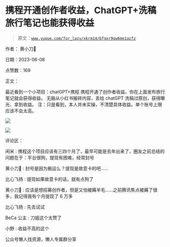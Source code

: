 # 携程开通创作者收益，ChatGPT+洗稿旅行笔记也能获得收益

> 原文：[`www.yuque.com/for_lazy/xkrm14/bfgxr9qw6me1azfz`](https://www.yuque.com/for_lazy/xkrm14/bfgxr9qw6me1azfz)

作者： 黄小刀🔪

日期：2023-06-08

点赞数：169

正文：

最近看到一个小项目：chatGPT+携程 携程开通了创作者收益，你在上面发布旅行笔记就会获得收益。 无脑从小红书搬砖内容，丢给 chatGPT 洗稿过原创，获得曝光、拿到收益。 注：只是看到，本人并未实操，不清楚具体收益。单个账号上限应该不会太高。

![](img/bf7e537a29f64419c034ea266963f3b0.png)  

![](img/c5f5e55ecacf4b58a61d6dce676c8174.png)  

评论区：

闲米 : 携程这个项目应该有三四个月了，最早可能是去年出来了，圈友之前总结的问题在于：平台很狗，提现有困难，经常封号

黄小刀🔪 : 封号是因为搬运么？提现是故意卡的吧……

比心飞扬 : 提现如果故意卡的话，就有点狗了

黄小刀🔪 : 应该是想招募创作者，但是又怕被薅羊毛……之前腾讯焦点被薅了很多，我记得我有个月提现了 6 万多

比心飞扬 : 先去试试

BeCa 公主 : 刀姐这个太赞了

小野 : 收益不高的这个

公众号懒人找资源，懒人专属群分享

